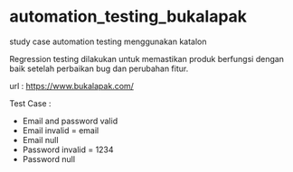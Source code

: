 # automation_testing_bukalapak
study case automation testing menggunakan katalon

Regression testing dilakukan untuk memastikan produk berfungsi dengan baik setelah perbaikan bug dan perubahan fitur.

url : https://www.bukalapak.com/

Test Case :
- Email and password valid
- Email invalid = email
- Email null
- Password invalid = 1234
- Password null
